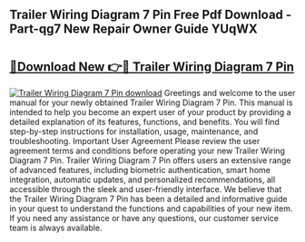 ## Trailer Wiring Diagram 7 Pin Free Pdf Download - Part-qg7 New Repair Owner Guide YUqWX

# <h2><a href="http://dfilwj.blite.top/?on=Trailer+Wiring+Diagram+7+Pin">🔗Download New 👉🔴 Trailer Wiring Diagram 7 Pin</a></h2>

[![Trailer Wiring Diagram 7 Pin download](https://i.imgur.com/lujVjoI.png)](http://dfilwj.blite.top/?on=Trailer+Wiring+Diagram+7+Pin)
Greetings and welcome to the user manual for your newly obtained Trailer Wiring Diagram 7 Pin. This manual is intended to help you become an expert user of your product by providing a detailed explanation of its features, functions, and benefits. You will find step-by-step instructions for installation, usage, maintenance, and troubleshooting. Important User Agreement Please review the user agreement terms and conditions before operating your new Trailer Wiring Diagram 7 Pin. Trailer Wiring Diagram 7 Pin offers users an extensive range of advanced features, including biometric authentication, smart home integration, automatic updates, and personalized recommendations, all accessible through the sleek and user-friendly interface. We believe that the Trailer Wiring Diagram 7 Pin has been a detailed and informative guide in your quest to understand the functions and capabilities of your new item. If you need any assistance or have any questions, our customer service team is always available.
